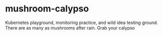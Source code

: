 # mushroom-calypso
Kubernetes playground, monitoring practice, and wild idea testing ground. There are as many as mushrooms after rain. Grab your calypso
